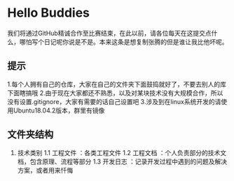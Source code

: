 # Hello Buddies
我们将通过GitHub精诚合作至比赛结束，在此以前，请各位每天在这提交点什么，哪怕写个日记呢你说是不是。本来这条是想复制张腾的但是谁让我比他坏呢。

## 提示
1.每个人拥有自己的仓库，大家在自己的文件夹下面鼓捣就好了，不要去别人的库下面瞎搞哦
2.由于现在大家都还不熟悉，以及对某块技术没有大规模合作，所以没有设置.gitignore，大家有需要的话自己设置吧
3.涉及到在linux系统开发的请使用Ubuntu18.04.2版本，群里有镜像

## 文件夹结构
1. 技术类别
 1.1 工程文件 ：各类工程文件
 1.2 工程文档 ：个人负责部分的技术文档，包含原理、流程等部分 
 1.3 开发日志 ：记录开发过程中遇到的问题及解决方案，或者用来忏悔
 

